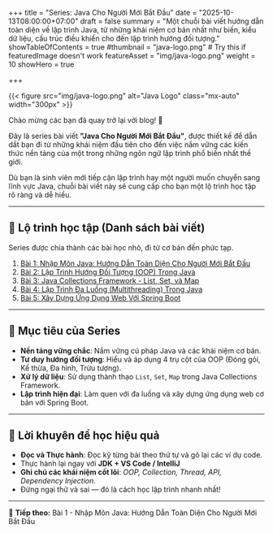 +++
title = "Series: Java Cho Người Mới Bắt Đầu"
date = "2025-10-13T08:00:00+07:00"
draft = false
summary = "Một chuỗi bài viết hướng dẫn toàn diện về lập trình Java, từ những khái niệm cơ bản nhất như biến, kiểu dữ liệu, cấu trúc điều khiển cho đến lập trình hướng đối tượng."
showTableOfContents = true
#thumbnail = "java-logo.png"    # Try this if featuredImage doesn't work
featureAsset = "img/java-logo.png"
weight = 10
showHero = true

+++

{{< figure src="img/java-logo.png" alt="Java Logo" class="mx-auto" width="300px" >}}

Chào mừng các bạn đã quay trở lại với blog! 👋

Đây là series bài viết **"Java Cho Người Mới Bắt Đầu"**, được thiết kế để dẫn dắt bạn đi từ những khái niệm đầu tiên cho đến việc nắm vững các kiến thức nền tảng của một trong những ngôn ngữ lập trình phổ biến nhất thế giới.

Dù bạn là sinh viên mới tiếp cận lập trình hay một người muốn chuyển sang lĩnh vực Java, chuỗi bài viết này sẽ cung cấp cho bạn một lộ trình học tập rõ ràng và dễ hiểu.

---

## 📘 Lộ trình học tập (Danh sách bài viết)

Series được chia thành các bài học nhỏ, đi từ cơ bản đến phức tạp.

1. [Bài 1: Nhập Môn Java: Hướng Dẫn Toàn Diện Cho Người Mới Bắt Đầu](./01_nhap-mon-java/)
2. [Bài 2: Lập Trình Hướng Đối Tượng (OOP) Trong Java](./02_lap-trinh-huong-doi-tuong/)
3. [Bài 3: Java Collections Framework - List, Set, và Map](./03_java-collections-framework/)
4. [Bài 4: Lập Trình Đa Luồng (Multithreading) Trong Java](./04_lap-trinh-da-luong/)
5. [Bài 5: Xây Dựng Ứng Dụng Web Với Spring Boot](./05_xay-dung-ung-dung-web-voi-spring-boot/)

---

## 🎯 Mục tiêu của Series

- **Nền tảng vững chắc**: Nắm vững cú pháp Java và các khái niệm cơ bản.
- **Tư duy hướng đối tượng**: Hiểu và áp dụng 4 trụ cột của OOP (Đóng gói, Kế thừa, Đa hình, Trừu tượng).
- **Xử lý dữ liệu**: Sử dụng thành thạo `List`, `Set`, `Map` trong Java Collections Framework.
- **Lập trình hiện đại**: Làm quen với đa luồng và xây dựng ứng dụng web cơ bản với Spring Boot.

---

## 🚀 Lời khuyên để học hiệu quả

- **Đọc và Thực hành**: Đọc kỹ từng bài theo thứ tự và gõ lại các ví dụ code.
- Thực hành lại ngay với **JDK + VS Code / IntelliJ**
- **Ghi chú các khái niệm cốt lõi**: _OOP, Collection, Thread, API, Dependency Injection_.
- Đừng ngại thử và sai — đó là cách học lập trình nhanh nhất!

---

🧩 **Tiếp theo:** Bài 1 - Nhập Môn Java: Hướng Dẫn Toàn Diện Cho Người Mới Bắt Đầu
